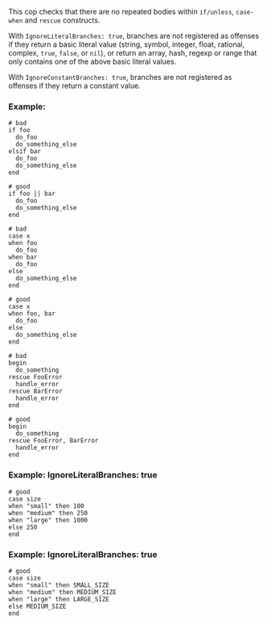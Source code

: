 This cop checks that there are no repeated bodies
within `if/unless`, `case-when` and `rescue` constructs.

With `IgnoreLiteralBranches: true`, branches are not registered
as offenses if they return a basic literal value (string, symbol,
integer, float, rational, complex, `true`, `false`, or `nil`), or
return an array, hash, regexp or range that only contains one of
the above basic literal values.

With `IgnoreConstantBranches: true`, branches are not registered
as offenses if they return a constant value.

### Example:
    # bad
    if foo
      do_foo
      do_something_else
    elsif bar
      do_foo
      do_something_else
    end

    # good
    if foo || bar
      do_foo
      do_something_else
    end

    # bad
    case x
    when foo
      do_foo
    when bar
      do_foo
    else
      do_something_else
    end

    # good
    case x
    when foo, bar
      do_foo
    else
      do_something_else
    end

    # bad
    begin
      do_something
    rescue FooError
      handle_error
    rescue BarError
      handle_error
    end

    # good
    begin
      do_something
    rescue FooError, BarError
      handle_error
    end

### Example: IgnoreLiteralBranches: true
    # good
    case size
    when "small" then 100
    when "medium" then 250
    when "large" then 1000
    else 250
    end

### Example: IgnoreLiteralBranches: true
    # good
    case size
    when "small" then SMALL_SIZE
    when "medium" then MEDIUM_SIZE
    when "large" then LARGE_SIZE
    else MEDIUM_SIZE
    end
